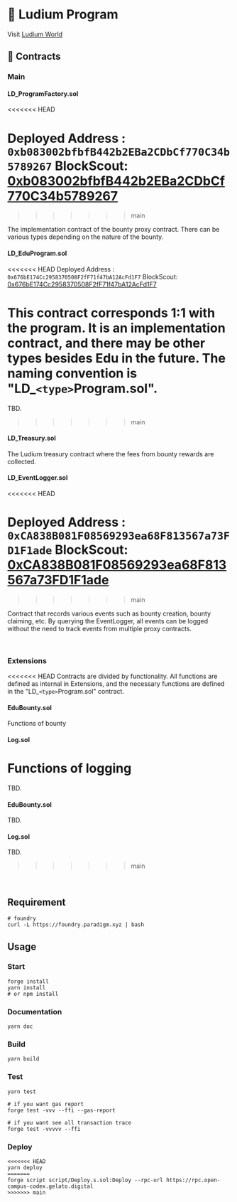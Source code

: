 # 🤑 Ludium Program

Visit [Ludium World](https://ludium.world/)

## 📄 Contracts

### Main

#### LD_ProgramFactory.sol
<<<<<<< HEAD

Deployed Address : `0xb083002bfbfB442b2EBa2CDbCf770C34b5789267`
BlockScout: [0xb083002bfbfB442b2EBa2CDbCf770C34b5789267](https://opencampus-codex.blockscout.com/address/0xb083002bfbfB442b2EBa2CDbCf770C34b5789267)
=======
>>>>>>> main

The implementation contract of the bounty proxy contract.
There can be various types depending on the nature of the bounty.

#### LD_EduProgram.sol

<<<<<<< HEAD
Deployed Address : `0x676bE174Cc2958370508F2fF71f47bA12AcFd1F7`
BlockScout: [0x676bE174Cc2958370508F2fF71f47bA12AcFd1F7](https://opencampus-codex.blockscout.com/address/0x676bE174Cc2958370508F2fF71f47bA12AcFd1F7)

This contract corresponds 1:1 with the program.
It is an implementation contract, and there may be other types besides Edu in the future.
The naming convention is "LD\_`<type>`Program.sol".
=======
TBD.
>>>>>>> main

#### LD_Treasury.sol

The Ludium treasury contract where the fees from bounty rewards are collected.

#### LD_EventLogger.sol
<<<<<<< HEAD

Deployed Address : `0xCA838B081F08569293ea68F813567a73FD1F1ade`
BlockScout: [0xCA838B081F08569293ea68F813567a73FD1F1ade](https://opencampus-codex.blockscout.com/address/0xCA838B081F08569293ea68F813567a73FD1F1ade)
=======
>>>>>>> main

Contract that records various events such as bounty creation, bounty claiming, etc.
By querying the EventLogger, all events can be logged without the need to track events from multiple proxy contracts.

<br>

### Extensions

<<<<<<< HEAD
Contracts are divided by functionality. All functions are defined as internal in Extensions,
and the necessary functions are defined in the "LD\_`<type>`Program.sol" contract.

#### EduBounty.sol

Functions of bounty

#### Log.sol

Functions of logging
=======
TBD.

#### EduBounty.sol

TBD.

#### Log.sol

TBD.
>>>>>>> main

<br>

## Requirement

```
# foundry
curl -L https://foundry.paradigm.xyz | bash
```

## Usage

### Start

```shell
forge install
yarn install
# or npm install
```

### Documentation

```shell
yarn doc
```

### Build

```shell
yarn build
```

### Test

```shell
yarn test

# if you want gas report
forge test -vvv --ffi --gas-report

# if you want see all transaction trace
forge test -vvvvv --ffi
```

### Deploy

```shell
<<<<<<< HEAD
yarn deploy
=======
forge script script/Deploy.s.sol:Deploy --rpc-url https://rpc.open-campus-codex.gelato.digital
>>>>>>> main
```
